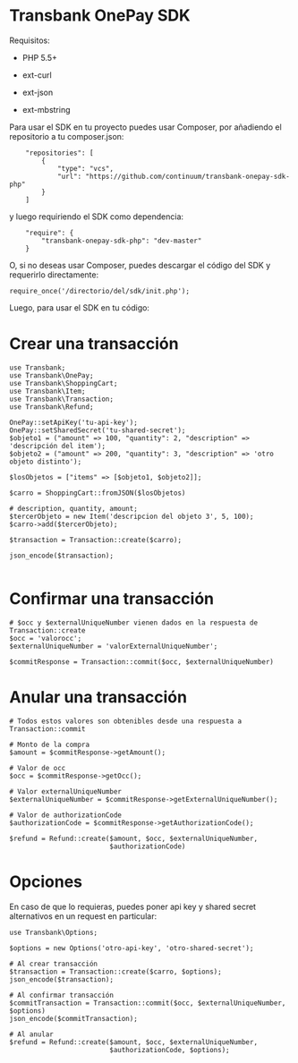 # Transbank OnePay SDK

Requisitos:

- PHP 5.5+

- ext-curl
- ext-json
- ext-mbstring

Para usar el SDK en tu proyecto puedes usar Composer, por añadiendo el repositorio a tu composer.json: 

```
    "repositories": [
        {
            "type": "vcs",
            "url": "https://github.com/continuum/transbank-onepay-sdk-php"
        }
    ]
```

y luego requiriendo el SDK como dependencia:
```
    "require": {
        "transbank-onepay-sdk-php": "dev-master"
    }
```

O, si no deseas usar Composer, puedes descargar el código del SDK y requerirlo directamente:
```
require_once('/directorio/del/sdk/init.php');
```

Luego, para usar el SDK en tu código:

# Crear una transacción
```
use Transbank;
use Transbank\OnePay;
use Transbank\ShoppingCart;
use Transbank\Item;
use Transbank\Transaction;
use Transbank\Refund;

OnePay::setApiKey('tu-api-key');
OnePay::setSharedSecret('tu-shared-secret');
$objeto1 = ("amount" => 100, "quantity": 2, "description" => 'descripción del item');
$objeto2 = ("amount" => 200, "quantity": 3, "description" => 'otro objeto distinto');

$losObjetos = ["items" => [$objeto1, $objeto2]];

$carro = ShoppingCart::fromJSON($losObjetos)

# description, quantity, amount;
$tercerObjeto = new Item('descripcion del objeto 3', 5, 100); 
$carro->add($tercerObjeto);

$transaction = Transaction::create($carro);

json_encode($transaction);


```

# Confirmar una transacción
```
# $occ y $externalUniqueNumber vienen dados en la respuesta de Transaction::create
$occ = 'valorocc';
$externalUniqueNumber = 'valorExternalUniqueNumber';

$commitResponse = Transaction::commit($occ, $externalUniqueNumber)

```

# Anular una transacción
```
# Todos estos valores son obtenibles desde una respuesta a Transaction::commit

# Monto de la compra
$amount = $commitResponse->getAmount();

# Valor de occ
$occ = $commitResponse->getOcc();

# Valor externalUniqueNumber
$externalUniqueNumber = $commitResponse->getExternalUniqueNumber();

# Valor de authorizationCode
$authorizationCode = $commitResponse->getAuthorizationCode();

$refund = Refund::create($amount, $occ, $externalUniqueNumber,
                         $authorizationCode)

```

# Opciones
En caso de que lo requieras, puedes poner api key y shared secret alternativos en un request en particular:
```
use Transbank\Options;

$options = new Options('otro-api-key', 'otro-shared-secret');

# Al crear transacción
$transaction = Transaction::create($carro, $options);
json_encode($transaction);

# Al confirmar transacción
$commitTransaction = Transaction::commit($occ, $externalUniqueNumber, $options)
json_encode($commitTransaction);

# Al anular
$refund = Refund::create($amount, $occ, $externalUniqueNumber,
                         $authorizationCode, $options);
```

